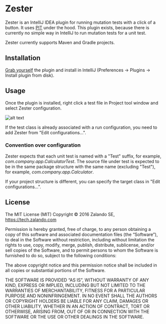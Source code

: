 # Zester
Zester is an IntelliJ IDEA plugin for running mutation tests with a click of a button.
It uses [PIT](http://pitest.org/) under the hood. This plugin exists, because there is currently no simple way in
IntelliJ to run mutation tests for a unit test.

Zester currently supports Maven and Gradle projects.

## Installation
[Grab yourself](https://github.bus.zalan.do/beetle-trap/zester/releases/download/0.0.8/zester-0.0.8.zip) the plugin and install in IntelliJ (Preferences -> Plugins -> Install plugin from disk).

## Usage
Once the plugin is installed, right click a test file in Project tool window and select Zester configuration.

![alt text](https://github.com/zalando/zester/blob/master/docs/run_zester.png?raw=true "Zester Run")

If the test class is already associated with a run configuration, you need to add Zester from "Edit configurations...".

### Convention over configuration
Zester expects that each unit test is named with a "Test" suffix, for example, _com.company.app.CalculatorTest_.
The source file under test is expected to be in the same package structure with the same name (excluding "Test"), for example,
_com.company.app.Calculator_.

If your project structure is different, you can specify the target class in "Edit configurations...".

## License
The MIT License (MIT) Copyright © 2016 Zalando SE, https://tech.zalando.com

Permission is hereby granted, free of charge, to any person obtaining a copy of this software and associated documentation files (the “Software”), to deal in the Software without restriction, including without limitation the rights to use, copy, modify, merge, publish, distribute, sublicense, and/or sell copies of the Software, and to permit persons to whom the Software is furnished to do so, subject to the following conditions:

The above copyright notice and this permission notice shall be included in all copies or substantial portions of the Software.

THE SOFTWARE IS PROVIDED “AS IS”, WITHOUT WARRANTY OF ANY KIND, EXPRESS OR IMPLIED, INCLUDING BUT NOT LIMITED TO THE WARRANTIES OF MERCHANTABILITY, FITNESS FOR A PARTICULAR PURPOSE AND NONINFRINGEMENT. IN NO EVENT SHALL THE AUTHORS OR COPYRIGHT HOLDERS BE LIABLE FOR ANY CLAIM, DAMAGES OR OTHER LIABILITY, WHETHER IN AN ACTION OF CONTRACT, TORT OR OTHERWISE, ARISING FROM, OUT OF OR IN CONNECTION WITH THE SOFTWARE OR THE USE OR OTHER DEALINGS IN THE SOFTWARE.
